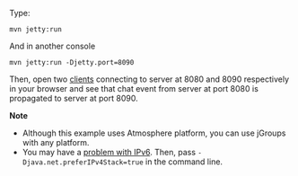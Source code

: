 Type:

```
mvn jetty:run
```

And in another console

```
mvn jetty:run -Djetty.port=8090
```

Then, open two [clients](http://jsbin.com/fejobu/1/watch?js,console) connecting to server at 8080 and 8090 respectively in your browser and see that chat event from server at port 8080 is propagated to server at port 8090.

**Note**

* Although this example uses Atmosphere platform, you can use jGroups with any platform.
* You may have a [problem with IPv6](http://jgroups.org/manual/index.html#IPv6Issues). Then, pass `-Djava.net.preferIPv4Stack=true` in the command line.